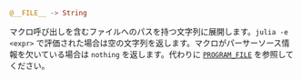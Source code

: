 ```julia
@__FILE__ -> String
```

マクロ呼び出しを含むファイルへのパスを持つ文字列に展開します。`julia -e <expr>` で評価された場合は空の文字列を返します。マクロがパーサーソース情報を欠いている場合は `nothing` を返します。代わりに [`PROGRAM_FILE`](@ref) を参照してください。
